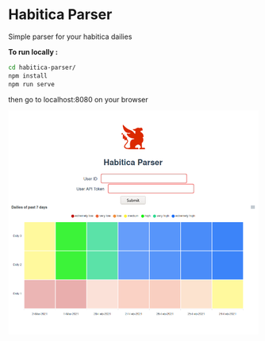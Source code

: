 # Habitica Parser

Simple parser for your habitica dailies



**To run locally :**

```bash
cd habitica-parser/
npm install
npm run serve
```

then go to localhost:8080 on your browser

![habiticaparser](./public/habiticaparser.png)